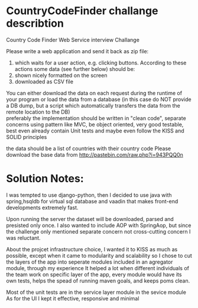# CountryCodeFinder challange describtion
Country Code Finder Web Service interview Challange

Please write a web application and send it back as zip file:<p>
1. which waits for a user action, e.g. clicking buttons. According to these actions some data (see further below) should be:
2. shown nicely formatted on the screen
3. downloaded as CSV file<p>

You can either download the data on each request during the runtime of your program or load the data from a database (in this case do NOT provide a DB dump, but a script which automatically transfers the data from the remote location to the DB)<br>
preferably the implementation should be written in "clean code", separate concerns using pattern like MVC, be object oriented, very good testable, best even already contain Unit tests and maybe even follow the KISS and SOLID principles
 
the data should be a list of countries with their country code
Please download the base data from http://pastebin.com/raw.php?i=943PQQ0n

# Solution Notes:
I was tempted to use django-python, then I
decided to use java with spring,hsqldb for virtual
sql database and vaadin that makes front-end
developments extremely fast.<p>
Upon running the server the dataset will be
downloaded, parsed and presisted only once.
I also wanted to include AOP with SpringAop,
but since the challenge only mentioned separate
concern not cross-cutting concern I was
reluctant.<p>
About the projcet infrastructure choice, I wanted
it to KISS as much as possible, except when it
came to modularity and scalability so I chose to
cut the layers of the app into seperate modules
included in an agregator module, through my
experience It helped a lot when different
individuals of the team work on specific layer of
the app, every module would have its own tests,
helps the spead of running maven goals, and
keeps poms clean.<p>
Most of the unit tests are in the service layer
module in the sevice module
As for the UI I kept it effective, responsive and minimal
